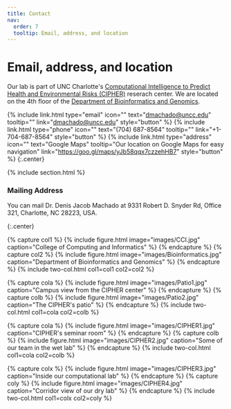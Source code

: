 ```yaml
---
title: Contact
nav:
  order: 7
  tooltip: Email, address, and location
---
```


# <i class="fas fa-envelope"></i>Email, address, and location

Our lab is part of UNC Charlotte's [Computational Intelligence to Predict Health and Environmental Risks (CIPHER)](https://cipher.charlotte.edu/) reserach center. We are located on the 4th floor of the [Department of Bioinformatics and Genomics](https://cci.charlotte.edu/bioinformatics/47/3).

{%
  include link.html
  type="email"
  icon=""
  text="dmachado@uncc.edu"
  tooltip=""
  link="dmachado@uncc.edu"
  style="button"
%}
{%
  include link.html
  type="phone"
  icon=""
  text="(704) 687-8564"
  tooltip=""
  link="+1-704-687-8564"
  style="button"
%}
{%
  include link.html
  type="address"
  icon=""
  text="Google Maps"
  tooltip="Our location on Google Maps for easy navigation"
  link="https://goo.gl/maps/yJb58qqx7czzehHB7"
  style="button"
%}
{:.center}

{% include section.html %}

### <i class="fas fa-mail-bulk"></i>Mailing Address

You can mail Dr. Denis Jacob Machado at 9331 Robert D. Snyder Rd, Office 321,  Charlotte, NC 28223, USA.

{:.center}

{% capture col1 %}
{%
  include figure.html
  image="images/CCI.jpg"
  caption="College of Computing and Informatics"
%}
{% endcapture %}
{% capture col2 %}
{%
  include figure.html
  image="images/Bioinformatics.jpg"
  caption="Department of Bioinformatics and Genomics"
%}
{% endcapture %}
{% include two-col.html col1=col1 col2=col2 %}

{% capture cola %}
{%
include figure.html
image="images/Patio1.jpg"
caption="Campus view from the CIPHER center"
%}
{% endcapture %}
{% capture colb %}
{%
include figure.html
image="images/Patio2.jpg"
caption="The CIPHER's patio"
%}
{% endcapture %}
{% include two-col.html col1=cola col2=colb %}

{% capture cola %}
{%
include figure.html
image="images/CIPHER1.jpg"
caption="CIPHER's seminar room"
%}
{% endcapture %}
{% capture colb %}
{%
include figure.html
image="images/CIPHER2.jpg"
caption="Some of our team in the wet lab"
%}
{% endcapture %}
{% include two-col.html col1=cola col2=colb %}

{% capture colx %}
{%
include figure.html
image="images/CIPHER3.jpg"
caption="Inside our computational lab"
%}
{% endcapture %}
{% capture coly %}
{%
include figure.html
image="images/CIPHER4.jpg"
caption="Corridor view of our dry lab"
%}
{% endcapture %}
{% include two-col.html col1=colx col2=coly %}